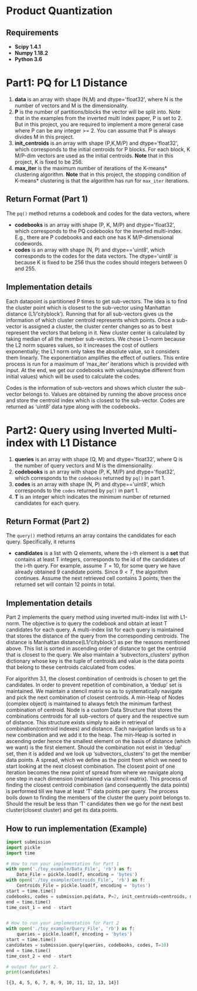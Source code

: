
# Product Quantization

## Requirements
 * **Scipy 1.4.1**
 * **Numpy 1.18.2**
 * **Python 3.6**

# Part1: PQ for L1 Distance 

1. **data** is an array with shape (N,M) and dtype='float32', where N is the number of vectors and M is the dimensionality.
2. **P** is the number of partitions/blocks the vector will be split into. Note that in the examples from the inverted multi index paper, P is set to 2. But in this project, you are required to implement a more general case where P can be any integer >= 2. You can assume that P is always divides M in this project. 
3. **init_centroids** is an array with shape (P,K,M/P) and dtype='float32', which corresponds to the initial centroids for P blocks. For each block, K M/P-dim vectors are used as the initial centroids. **Note** that in this project, K is fixed to be 256.
4. **max_iter** is the maximum number of iterations of the K-means* clustering algorithm. **Note** that in this project, the stopping condition of K-means* clustering is that the algorithm has run for ```max_iter``` iterations.

## Return Format (Part 1)

The `pq()` method returns a codebook and codes for the data vectors, where
* **codebooks** is an array with shape (P, K, M/P) and dtype='float32', which corresponds to the PQ codebooks for the inverted multi-index. E.g., there are P codebooks and each one has K M/P-dimensional codewords.
* **codes** is an array with shape (N, P) and dtype=='uint8', which corresponds to the codes for the data vectors. The dtype='uint8' is because K is fixed to be 256 thus the codes should integers between 0 and 255. 

## Implementation details
Each datapoint is partitioned P times to get sub-vectors. The idea is to find the cluster point which is closest to the sub-vector using Manhattan distance (L1/’cityblock’). Running that for all sub-vectors gives us the information of which cluster centroid represents which points. Once a sub-vector is assigned a cluster, the cluster center changes so as to best represent the vectors that belong in it. New cluster center is calculated by taking median of all the member sub-vectors. We chose L1-norm because the L2 norm squares values, so it increases the cost of outliers exponentially; the L1 norm only takes the absolute value, so it considers them linearly. The exponentiation amplifies the effect of outliers. This entire process is run for a maximum of ‘max_iter’ iterations which is provided with input. At the end, we get our codebooks with values(maybe different from initial values) which will be used to calculate the codes.

Codes is the information of sub-vectors and shows which cluster the sub-vector belongs to. Values are obtained by running the above process once and store the centroid index which is closest to the sub-vector. Codes are returned as ‘uint8’ data type along with the codebooks.


# Part2: Query using Inverted Multi-index with L1 Distance


1. **queries** is an array with shape (Q, M) and dtype='float32', where Q is the number of query vectors and M is the dimensionality.
2. **codebooks** is an array with shape (P, K, M/P) and dtype='float32', which corresponds to the `codebooks` returned by `pq()` in part 1.
3. **codes** is an array with shape (N, P) and dtype=='uint8', which corresponds to the `codes` returned by `pq()` in part 1.
4. **T** is an integer which indicates the minimum number of returned candidates for each query. 

## Return Format (Part 2)

The `query()` method returns an array contains the candidates for each query. Specifically, it returns
* **candidates** is a list with Q elements, where the i-th element is a **set** that contains at least T integers, corresponds to the id of the candidates of the i-th query. For example, assume $T=10$, for some query we have already obtained $9$ candidate points. Since $9 < T$, the algorithm continues. Assume the next retrieved cell contains $3$ points, then the returned set will contain $12$ points in total.

## Implementation details
Part 2 implements the query method using inverted multi-index list with L1-norm. The objective is to query the codebook and obtain at least T candidates for each query. A multi-index list for each query is maintained that stores the distance of the query from the corresponding centroids. The distance is Manhattan distance(L1/’cityblock’) as per the reasons mentioned above. This list is sorted in ascending order of distance to get the centroid that is closest to the query. We also maintain a ‘subvectors_clusters’ python dictionary whose key is the tuple of centroids and value is the data points that belong to these centroids calculated from codes.

For algorithm 3.1, the closest combination of centroids is chosen to get the candidates. In order to prevent repetition of combination, a ‘dedup’  set is maintained. We maintain a stencil matrix so as to systematically navigate and pick the next combination of closest centroids. A min-Heap of Nodes (complex object) is maintained to always fetch the minimum farthest combination of centroid. Node is a custom Data Structure that stores the combinations centroids for all sub-vectors of query and the respective sum of distance. This structure exists simply to aide in retrieval of combination(centroid indexes) and distance. Each navigation lands us to a new combination and we add it to the heap. The min-Heap is sorted in ascending order hence the smallest element on the basis of distance (which we want) is the first element. Should the combination not exist in ‘dedup’ set, then it is added and we look up ‘subvectors_clusters’ to get the member data points. A spread, which we define as the point from which we need to start looking at the next closest combination. The closest point of one iteration becomes the new point of spread from where we navigate along one step in each dimension (maintained via stencil matrix). This process of finding the closest centroid combination (and consequently the data points) is performed till we have at least ‘T’ data points per query. The process boils down to finding the members of the cluster the query point belongs to. Should the result be less than ‘T’ candidates then we go for the next best cluster(closest cluster) and get its data points. 


## How to run implementation (Example)


```python
import submission
import pickle
import time

# How to run your implementation for Part 1
with open('./toy_example/Data_File', 'rb') as f:
    Data_File = pickle.load(f, encoding = 'bytes')
with open('./toy_example/Centroids_File', 'rb') as f:
    Centroids_File = pickle.load(f, encoding = 'bytes')
start = time.time()
codebooks, codes = submission.pq(data, P=2, init_centroids=centroids, max_iter = 20)
end = time.time()
time_cost_1 = end - start


# How to run your implementation for Part 2
with open('./toy_example/Query_File', 'rb') as f:
    queries = pickle.load(f, encoding = 'bytes')
start = time.time()
candidates = submission.query(queries, codebooks, codes, T=10)
end = time.time()
time_cost_2 = end - start

# output for part 2.
print(candidates)
```




    [{3, 4, 5, 6, 7, 8, 9, 10, 11, 12, 13, 14}]

